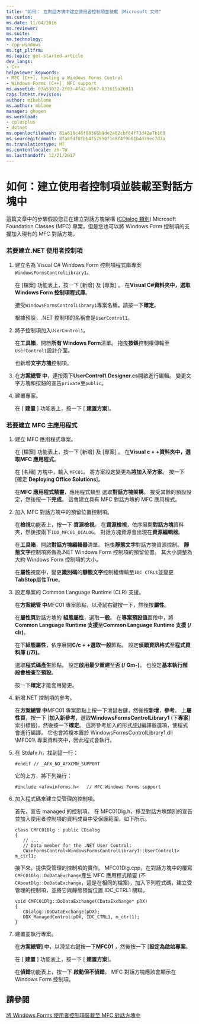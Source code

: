 ```yaml
---
title: "如何： 在對話方塊中建立使用者控制項並裝載 |Microsoft 文件"
ms.custom: 
ms.date: 11/04/2016
ms.reviewer: 
ms.suite: 
ms.technology:
- cpp-windows
ms.tgt_pltfrm: 
ms.topic: get-started-article
dev_langs:
- C++
helpviewer_keywords:
- MFC [C++], hosting a Windows Forms Control
- Windows Forms [C++], MFC support
ms.assetid: 03a53032-2f03-4fa2-b567-031615a26011
caps.latest.revision: 
author: mikeblome
ms.author: mblome
manager: ghogen
ms.workload:
- cplusplus
- dotnet
ms.openlocfilehash: 81a618c46f08366b9de2a02cbf84f73d42e7b108
ms.sourcegitcommit: 8fa8fdf0fbb4f57950f1e8f4f9b81b4d39ec7d7a
ms.translationtype: MT
ms.contentlocale: zh-TW
ms.lasthandoff: 12/21/2017
---
```

# <a name="how-to-create-the-user-control-and-host-in-a-dialog-box"></a>如何：建立使用者控制項並裝載至對話方塊中
這篇文章中的步驟假設您正在建立對話方塊架構 ([CDialog 類別](../mfc/reference/cdialog-class.md)) Microsoft Foundation Classes (MFC) 專案，但是您也可以將 Windows Form 控制項的支援加入現有的 MFC 對話方塊。  
  
### <a name="to-create-the-net-user-control"></a>若要建立.NET 使用者控制項  
  
1.  建立名為 Visual C# Windows Form 控制項程式庫專案`WindowsFormsControlLibrary1`。  
  
     在 [檔案]  功能表上，按一下 [新增]  及 [專案] 。 在**Visual C#**資料夾中，選取**Windows Form 控制項程式庫**。  
  
     接受`WindowsFormsControlLibrary1`專案名稱，請按一下**確定**。  
  
     根據預設，.NET 控制項的名稱會是`UserControl1`。  
  
2.  將子控制項加入`UserControl1`。  
  
     在**工具箱**，開啟**所有 Windows Form**清單。 拖曳**按鈕**控制權傳輸至`UserControl1`設計介面。  
  
     也新增**文字方塊**控制項。  
  
3.  在**方案總管 中**，連按兩下**UserControl1.Designer.cs**開啟進行編輯。 變更文字方塊和按鈕的宣告`private`至`public`。  
  
4.  建置專案。  
  
     在 [ **建置** ] 功能表上，按一下 [ **建置方案**]。  
  
### <a name="to-create-the-mfc-host-application"></a>若要建立 MFC 主應用程式  
  
1.  建立 MFC 應用程式專案。  
  
     在 [檔案]  功能表上，按一下 [新增]  及 [專案] 。 在**Visual c + +**資料夾中，選取**MFC 應用程式**。  
  
     在 [名稱] 方塊中，輸入 `MFC01`。 將方案設定變更為**將加入至方案**。 按一下 [確定 **Deploying Office Solutions**]。  
  
     在**MFC 應用程式精靈**，應用程式類型 選取**對話方塊架構**。 接受其餘的預設設定，然後按一下**完成**。 這會建立具有 MFC 對話方塊的 MFC 應用程式。  
  
2.  加入 MFC 對話方塊中的預留位置控制項。  
  
     在**檢視**功能表上，按一下 **資源檢視**。 在**資源檢視**，依序展開**對話方塊**資料夾，然後按兩下`IDD_MFC01_DIALOG`。 對話方塊資源會出現在**資源編輯器**。  
  
     在**工具箱**，開啟**對話方塊編輯器**清單。 拖曳**靜態文字**對話方塊資源控制。 **靜態文字**控制項將做為.NET Windows Form 控制項的預留位置。 其大小調整為大約 Windows Form 控制項的大小。  
  
     在**屬性**視窗中，變更**識別碼**的**靜態文字**控制權傳輸至`IDC_CTRL1`並變更**TabStop**屬性**True**。  
  
3.  設定專案的 Common Language Runtime (CLR) 支援。  
  
     在**方案總管 中**MFC01 專案節點，以滑鼠右鍵按一下，然後按**屬性**。  
  
     在**屬性頁**對話方塊的 **組態屬性**，選取**一般**。 在**專案預設值**區段中，將**Common Language Runtime 支援**至**Common Language Runtime 支援 (/ clr)**。  
  
     在下**組態屬性**，依序展開**C/c + +**選取**一般**節點。 設定**偵錯資訊格式**至**程式資料庫 (/Zi)**。  
  
     選取**程式碼產生**節點。 設定**啟用最少重建**至**否 (/ Gm-)**。 也設定**基本執行階段會檢查**至**預設**。  
  
     按一下**確定**才能套用變更。  
  
4.  新增.NET 控制項的參考。  
  
     在**方案總管 中**MFC01 專案節點上按一下滑鼠右鍵，然後按**新增**，**參考**。 上**屬性頁**，按一下 [**加入新參考**，選取**WindowsFormsControlLibrary1** (下**專案**] 索引標籤)，然後按一下**確定**。 這將參考加入的形式[/FU](../build/reference/fu-name-forced-hash-using-file.md)編譯器選項，使程式會進行編譯。 它也會將複本置於 WindowsFormsControlLibrary1.dll \MFC01\ 專案資料夾中，因此程式會執行。  
  
5.  在 Stdafx.h，找到這一行：  
  
    ```  
    #endif // _AFX_NO_AFXCMN_SUPPORT   
    ```  
  
     它的上方，將下列幾行：  
  
    ```  
    #include <afxwinforms.h>   // MFC Windows Forms support  
    ```  
  
6.  加入程式碼來建立受管理的控制項。  
  
     首先，宣告 managed 的控制項。 在 MFC01Dlg.h，移至對話方塊類別的宣告並加入使用者控制項的資料成員中受保護範圍，如下所示。  
  
    ```  
    class CMFC01Dlg : public CDialog  
    {  
       // ...  
       // Data member for the .NET User Control:  
       CWinFormsControl<WindowsFormsControlLibrary1::UserControl1> m_ctrl1;  
    ```  
  
     接下來，提供受管理的控制項的實作。 MFC01Dlg.cpp，在對話方塊中的覆寫`CMFC01Dlg::DoDataExchange`產生 MFC 應用程式精靈 (不`CAboutDlg::DoDataExchange`，這是在相同的檔案)，加入下列程式碼，建立受管理的控制項，並將它與靜態預留位置 IDC_CTRL1 關聯。  
  
    ```  
    void CMFC01Dlg::DoDataExchange(CDataExchange* pDX)  
    {  
       CDialog::DoDataExchange(pDX);  
       DDX_ManagedControl(pDX, IDC_CTRL1, m_ctrl1);  
    }  
    ```  
  
7.  建置並執行專案。  
  
     在**方案總管] 中**，以滑鼠右鍵按一下**MFC01** ，然後按一下 [**設定為啟始專案**。  
  
     在 [ **建置** ] 功能表上，按一下 [ **建置方案**]。  
  
     在**偵錯**功能表上，按一下 **啟動但不偵錯**。 MFC 對話方塊應該會顯示在 Windows Form 控制項。  
  
## <a name="see-also"></a>請參閱  
 [將 Windows Forms 使用者控制項裝載至 MFC 對話方塊中](../dotnet/hosting-a-windows-form-user-control-in-an-mfc-dialog-box.md)